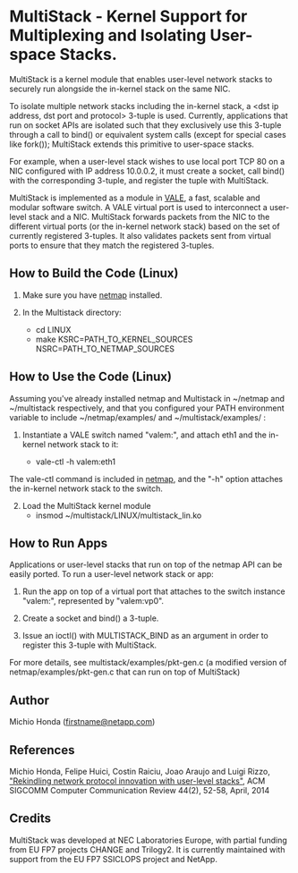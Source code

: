 # MultiStack - Kernel Support for Multiplexing and Isolating User-space Stacks.

MultiStack is a kernel module that enables user-level network stacks to securely run alongside the in-kernel stack on the same NIC.

To isolate multiple network stacks including the in-kernel stack, a <dst ip address, dst port and protocol> 3-tuple is used. Currently, applications that run on socket APIs are isolated such that they exclusively use this 3-tuple through a call to bind() or equivalent system calls (except for special cases like fork()); MultiStack extends this primitive to user-space stacks.

For example, when a user-level stack wishes to use local port TCP 80 on a NIC configured with IP address 10.0.0.2, it must create a socket, call bind() with the corresponding 3-tuple, and register the tuple with MultiStack.

MultiStack is implemented as a module in [VALE](http://info.iet.unipi.it/~luigi/netmap/), a fast, scalable and modular software switch. A VALE virtual port is used to interconnect a user-level stack and a NIC. MultiStack forwards packets from the NIC to the different virtual ports (or the in-kernel network stack) based on the set of currently registered 3-tuples. It also validates packets sent from virtual ports to ensure that they match the registered 3-tuples.

## How to Build the Code (Linux)

1. Make sure you have [netmap](http://info.iet.unipi.it/~luigi/netmap/) installed.

2. In the Multistack directory:
	- cd LINUX
	- make KSRC=PATH_TO_KERNEL_SOURCES NSRC=PATH_TO_NETMAP_SOURCES
	
	
## How to Use the Code (Linux)

Assuming you've already installed netmap and Multistack in ~/netmap and ~/multistack respectively, and that you configured your PATH environment variable to include ~/netmap/examples/ and ~/multistack/examples/ : 

1. Instantiate a VALE switch named "valem:", and attach eth1 and the in-kernel network stack to it:

	- vale-ctl -h valem:eth1

The vale-ctl command is included in [netmap](http://info.iet.unipi.it/~luigi/netmap/), and the "-h" option attaches the in-kernel network stack to the switch.
	
2. Load the MultiStack kernel module
	- insmod ~/multistack/LINUX/multistack_lin.ko
	
## How to Run Apps

Applications or user-level stacks that run on top of the netmap API can be easily ported. To run a user-level network stack or app:

1. Run the app on top of a virtual port that attaches to the switch instance "valem:", represented by "valem:vp0".

2. Create a socket and bind() a 3-tuple.

3. Issue an ioctl() with MULTISTACK_BIND as an argument in order to register this 3-tuple with MultiStack.

For more details, see multistack/examples/pkt-gen.c (a modified version of netmap/examples/pkt-gen.c that can run on top of MultiStack)
	
## Author

Michio Honda (firstname@netapp.com)


## References

Michio Honda, Felipe Huici, Costin Raiciu, Joao Araujo and Luigi Rizzo, ["Rekindling network protocol innovation with user-level stacks"](http://www.sigcomm.org/sites/default/files/ccr/papers/2014/April/0000000-0000006.pdf), ACM SIGCOMM Computer Communication Review 44(2), 52-58, April, 2014


## Credits

MultiStack was developed at NEC Laboratories Europe, with partial funding from EU FP7 projects CHANGE and Trilogy2. It is currently maintained with support from the EU FP7 SSICLOPS project and NetApp.
